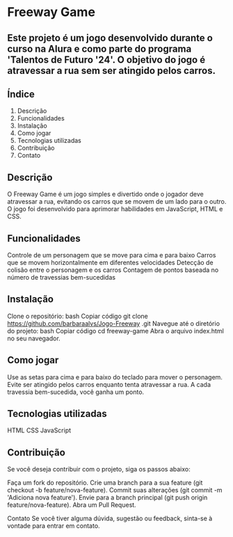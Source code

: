# Freeway Game
## Este projeto é um jogo desenvolvido durante o curso na Alura e como parte do programa 'Talentos de Futuro '24'. O objetivo do jogo é atravessar a rua sem ser atingido pelos carros.

## Índice
1. Descrição
2. Funcionalidades
3. Instalação
4. Como jogar
5. Tecnologias utilizadas
6. Contribuição
7. Contato
   
## Descrição
O Freeway Game é um jogo simples e divertido onde o jogador deve atravessar a rua, evitando os carros que se movem de um lado para o outro. O jogo foi desenvolvido para aprimorar habilidades em JavaScript, HTML e CSS.

## Funcionalidades
Controle de um personagem que se move para cima e para baixo
Carros que se movem horizontalmente em diferentes velocidades
Detecção de colisão entre o personagem e os carros
Contagem de pontos baseada no número de travessias bem-sucedidas

## Instalação
Clone o repositório:
bash
Copiar código
git clone https://github.com/barbaraalvs/Jogo-Freeway
.git
Navegue até o diretório do projeto:
bash
Copiar código
cd freeway-game
Abra o arquivo index.html no seu navegador.

## Como jogar
Use as setas para cima e para baixo do teclado para mover o personagem.
Evite ser atingido pelos carros enquanto tenta atravessar a rua.
A cada travessia bem-sucedida, você ganha um ponto.

## Tecnologias utilizadas
HTML
CSS
JavaScript

## Contribuição
Se você deseja contribuir com o projeto, siga os passos abaixo:

Faça um fork do repositório.
Crie uma branch para a sua feature (git checkout -b feature/nova-feature).
Commit suas alterações (git commit -m 'Adiciona nova feature').
Envie para a branch principal (git push origin feature/nova-feature).
Abra um Pull Request.

Contato
Se você tiver alguma dúvida, sugestão ou feedback, sinta-se à vontade para entrar em contato.
